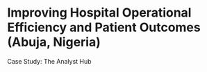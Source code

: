 # Improving Hospital Operational Efficiency and Patient Outcomes (Abuja, Nigeria)
Case Study: The Analyst Hub
